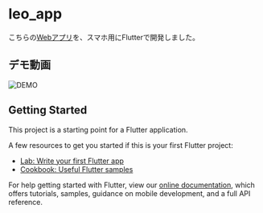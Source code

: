 # leo_app

こちらの[Webアプリ](https://github.com/Yosuke-Aramaki/leo)を、スマホ用にFlutterで開発しました。

## デモ動画

![DEMO](demo.gif)

## Getting Started

This project is a starting point for a Flutter application.

A few resources to get you started if this is your first Flutter project:

- [Lab: Write your first Flutter app](https://flutter.dev/docs/get-started/codelab)
- [Cookbook: Useful Flutter samples](https://flutter.dev/docs/cookbook)

For help getting started with Flutter, view our
[online documentation](https://flutter.dev/docs), which offers tutorials,
samples, guidance on mobile development, and a full API reference.
